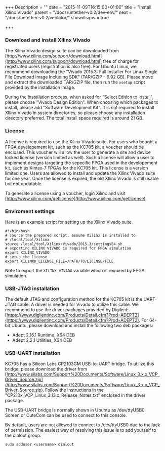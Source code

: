 +++
Description = ""
date = "2015-11-09T16:15:00+01:00"
title = "Install Xilinx Vivado"
parent = "/docs/untether-v0.2/dev-env/"
next = "/docs/untether-v0.2/verilator/"
showdisqus = true

+++

### Download and install XIlinx Vivado

The Xilinx Vivado design suite can be downloaded from [http://www.xilinx.com/support/download.html](http://www.xilinx.com/support/download.html) free of charge for registrated users (registration is also free). For Ubuntu Linux, we recommend downloading the "Vivado 2015.3: Full Installer For Linux Single File Download Image Including SDK" (TAR/GZIP - 6.92 GB). Please move and extract the downloaded TAR/GZIP file, then run the `xsetup` script provided by the installation image.

During the installation process, when asked for "Select Edition to Install", please choose "Vivado Design Edition". When choosing which packages to install, please add "Software Development Kit". It is not required to install XIlinx Vivado in system directories, so please choose any installation directory preferred. The total install space required is around 21 GB.

### License

A license is required to use the Xilinx Vivado suite. For users who bought a FPGA developement kit, such as the KC705 kit, a voucher should be enclosed. This voucher will allow the user to generate a site and device locked license (version limited as well). Such a license will allow a user to implement designs targeting the sepecific FPGA used in the developement kit, such as Kintex-7 FPGAs for the KC705 kit. This license is a version limited one. Users are allowed to install and update the Xilinx Vivado suite for one year. Once the license is expired, the old XIlinx Vivado is still usable but not updatable.

To generate a license using a voucher, login Xilinx and visit [http://www.xilinx.com/getlicense](http://www.xilinx.com/getlicense).

### Enviroment settings

Here is an example script for setting up the Xilinx Vivado suite.

    #!/bin/bash
    # source the prepared script, assume Xilinx is installed to
    # /local/tool/Xilinx
    source /local/tool/Xilinx/Vivado/2015.3/settings64.sh
    # exporting XILINX_VIVADO is required for FPGA simulation
    export XILINX_VIVADO
    # setup the license
    export XILINXD_LICENSE_FILE=/PATH/TO/LICENSE/FILE

Note to export the `XILINX_VIVADO` variable which is required by FPGA simulation.

### USB-JTAG installation

The default JTAG and configuration method for the KC705 kit is the UART-JTAG cable. A driver is needed for Vivado to utilize this cable. We recommend to use the driver packages provided by Digilent: [https://www.digilentinc.com/Products/Detail.cfm?Prod=ADEPT2](https://www.digilentinc.com/Products/Detail.cfm?Prod=ADEPT2). For 64-bit Ubuntu, please download and install the following two deb packages:

  * Adept 2.16.1 Runtime, X64 DEB
  * Adept 2.2.1 Utilities, X64 DEB

### USB-UART installation

KC705 has a Silicon Labs CP2103GM USB-to-UART bridge. To utilize this bridge, please download the driver from [http://www.silabs.com/Support%20Documents/Software/Linux_3.x.x_VCP_Driver_Source.zip](http://www.silabs.com/Support%20Documents/Software/Linux_3.x.x_VCP_Driver_Source.zip). Follow the instructions in the "CP210x_VCP_Linux_3.13.x_Release_Notes.txt" enclosed in the driver package.

The USB-UART bridge is normally shown in Ubuntu as /dev/ttyUSB0. Screen or CuteCom can be used to connect to this console.

By default, users are not allowed to connect to /dev/ttyUSB0 due to the lack of permission. The easiest way of resolving this issue is to add yourself to the dialout group.

    sudo adduser <username> dialout